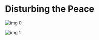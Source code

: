 # Disturbing the Peace

![img 0](https://i.imgur.com/mF1swuk.jpg)

![img 1](https://i.imgur.com/AlYUs90.png)

